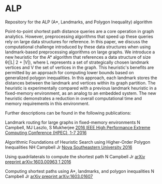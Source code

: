 # ALP
Repository for the ALP (A*, Landmarks, and Polygon Inequality) algorithm 

Point-to-point shortest path distance queries are a core operation in graph analytics. However, preprocessing algorithms that speed up these queries rely on large data structures for reference. In this paper, we discuss the computational challenge introduced by these data structures when using landmark-based preprocessing algorithms on large graphs. We introduce a new heuristic for the A* algorithm that references a data structure of size θ(|L| 2 + |V|), where L represents a set of strategically chosen landmark vertices and V the set of vertices in the graph. This heuristic's benefits are permitted by an approach for computing lower bounds based on generalized polygon inequalities. In this approach, each landmark stores the distances between the landmark and vertices within its graph partition. The heuristic is experimentally compared with a previous landmark heuristic in a fixed-memory environment, as an analog to an embedded system. The new heuristic demonstrates a reduction in overall computational time and memory requirements in this environment.

Further descriptions can be found in the following publications:

Landmark routing for large graphs in fixed-memory environments
N Campbell, MJ Laszlo, S Mukherjee
[2016 IEEE High Performance Extreme Computing Conference (HPEC), 1-7		2016](https://ieeexplore.ieee.org/abstract/document/7761581/)

Algorithmic Foundations of Heuristic Search using Higher-Order Polygon Inequalities
NH Campbell Jr
[Nova Southeastern University		2016](https://nsuworks.nova.edu/cgi/viewcontent.cgi?article=1372&context=gscis_etd&httpsredir=1&referer=/)

Using quadrilaterals to compute the shortest path
N Campbell Jr
[arXiv preprint arXiv:1603.00963	1	2016](https://arxiv.org/abs/1603.00963)

Computing shortest paths using A*, landmarks, and polygon inequalities
N Campbell Jr
[arXiv preprint arXiv:1603.01607](https://arxiv.org/abs/1603.01607)
